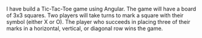 

I have build a Tic-Tac-Toe game using Angular. The game will have a board of 3x3 squares. Two players will take turns to mark a square with their symbol (either X or O). The player who succeeds in placing three of their marks in a horizontal, vertical, or diagonal row wins the game.


